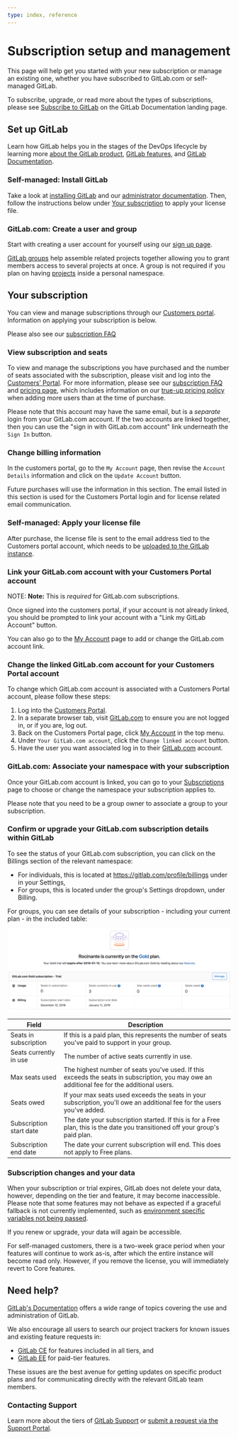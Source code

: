 ```yaml
---
type: index, reference
---
```


# Subscription setup and management

This page will help get you started with your new subscription or manage an existing one, whether you have subscribed to GitLab.com or self-managed GitLab.

To subscribe, upgrade, or read more about the types of subscriptions, please see [Subscribe to GitLab](../README.md#subscribe-to-gitlab) on the GitLab Documentation landing page.

## Set up GitLab

Learn how GitLab helps you in the stages of the DevOps lifecycle by learning more [about the GitLab product](https://about.gitlab.com/product/), [GitLab features](https://about.gitlab.com/features/), and [GitLab Documentation](../README.md).

### Self-managed: Install GitLab

Take a look at [installing GitLab](https://about.gitlab.com/install/) and our [administrator documentation](../administration/index.md). Then, follow the instructions below under [Your subscription](#your-subscription) to apply your license file.

### GitLab.com: Create a user and group

Start with creating a user account for yourself using our [sign up page](https://gitlab.com/users/sign_in#register-pane).

[GitLab groups](../user/group/index.md) help assemble related projects together allowing you to grant members access to several projects at once. A group is not required if you plan on having [projects](../user/project/) inside a personal namespace.

## Your subscription

You can view and manage subscriptions through our [Customers portal](https://customers.gitlab.com/). Information on applying your subscription is below.

Please also see our [subscription FAQ](https://about.gitlab.com/pricing/licensing-faq/)

### View subscription and seats

To view and manage the subscriptions you have purchased and the number of seats associated with the subscription, please visit and log into the [Customers’ Portal](https://customers.gitlab.com/subscriptions). For more information, please see our [subscription FAQ](https://about.gitlab.com/pricing/licensing-faq/) and [pricing page](https://about.gitlab.com/pricing/), which includes information on our [true-up pricing policy](https://about.gitlab.com/handbook/product/pricing/#true-up-pricing) when adding more users than at the time of purchase.

Please note that this account may have the same email, but is a _separate_ login from your GitLab.com account. If the two accounts are linked together, then you can use the "sign in with GitLab.com account" link underneath the `Sign In` button.

### Change billing information

In the customers portal, go to the `My Account` page, then revise the `Account Details` information and click on the `Update Account` button.

Future purchases will use the information in this section. The email listed in this section is used for the Customers Portal login and for license related email communication.

### Self-managed: Apply your license file

After purchase, the license file is sent to the email address tied to the Customers portal account, which needs to be [uploaded to the GitLab instance](../user/admin_area/license.md#uploading-your-license).

### Link your GitLab.com account with your Customers Portal account

NOTE: **Note:**
This is *required* for GitLab.com subscriptions.

Once signed into the customers portal, if your account is not already linked, you should be prompted to link your account with a "Link my GitLab Account" button.

You can also go to the [My Account](https://customers.gitlab.com/customers/edit) page to add or change the GitLab.com account link.

### Change the linked GitLab.com account for your Customers Portal account

To change which GitLab.com account is associated with a Customers Portal account, please follow these steps:

1. Log into the [Customers Portal](https://customers.gitlab.com/customers/sign_in).
1. In a separate browser tab, visit [GitLab.com](https://gitlab.com) to ensure you are not logged in, or if you are, log out.
1. Back on the Customers Portal page, click [My Account](https://customers.gitlab.com/customers/edit) in the top menu.
1. Under `Your GitLab.com account`, click the `Change linked account` button.
1. Have the user you want associated log in to their [GitLab.com](https://gitlab.com) account.

### GitLab.com: Associate your namespace with your subscription

Once your GitLab.com account is linked, you can go to your [Subscriptions](https://customers.gitlab.com/subscriptions) page to choose or change the namespace your subscription applies to.

Please note that you need to be a group owner to associate a group to your subscription.

### Confirm or upgrade your GitLab.com subscription details within GitLab

To see the status of your GitLab.com subscription, you can click on the Billings
section of the relevant namespace:

- For individuals, this is located at <https://gitlab.com/profile/billings> under
  in your Settings,
- For groups, this is located under the group's Settings dropdown, under Billing.

For groups, you can see details of your subscription - including your current
plan - in the included table:

![Billing table](billing_table.png)

| Field | Description |
| ------ | ------ |
| Seats in subscription | If this is a paid plan, this represents the number of seats you've paid to support in your group. |
| Seats currently in use | The number of active seats currently in use. |
| Max seats used | The highest number of seats you've used. If this exceeds the seats in subscription, you may owe an additional fee for the additional users. |
| Seats owed | If your max seats used exceeds the seats in your subscription, you'll owe an additional fee for the users you've added. |
| Subscription start date | The date your subscription started. If this is for a Free plan, this is the date you transitioned off your group's paid plan. |
| Subscription end date | The date your current subscription will end. This does not apply to Free plans. |

### Subscription changes and your data

When your subscription or trial expires, GitLab does not delete your data, however, depending on the tier and feature, it may become inaccessible. Please note that some features may not behave as expected if a graceful fallback is not currently implemented, such as [environment specific variables not being passed](https://gitlab.com/gitlab-org/gitlab-ce/issues/52825).

If you renew or upgrade, your data will again be accessible.

For self-managed customers, there is a two-week grace period when your features will continue to work as-is, after which the entire instance will become read only. However, if you remove the license, you will immediately revert to Core features.

## Need help?

[GitLab's Documentation](https://docs.gitlab.com/) offers a wide range of topics covering the use and administration of GitLab.

We also encourage all users to search our project trackers for known issues and existing feature requests in:

- [GitLab CE](https://gitlab.com/gitlab-org/gitlab-ce/issues/) for features included in all tiers, and
- [GitLab EE](https://gitlab.com/gitlab-org/gitlab-ee/issues/) for paid-tier features.

These issues are the best avenue for getting updates on specific product plans and for communicating directly with the relevant GitLab team members.

### Contacting Support

Learn more about the tiers of [GitLab Support](https://about.gitlab.com/support/) or [submit a request via the Support Portal](https://support.gitlab.com/hc/en-us/requests/new).

<!-- ## Troubleshooting

Include any troubleshooting steps that you can foresee. If you know beforehand what issues
one might have when setting this up, or when something is changed, or on upgrading, it's
important to describe those, too. Think of things that may go wrong and include them here.
This is important to minimize requests for support, and to avoid doc comments with
questions that you know someone might ask.

Each scenario can be a third-level heading, e.g. `### Getting error message X`.
If you have none to add when creating a doc, leave this section in place
but commented out to help encourage others to add to it in the future. -->
